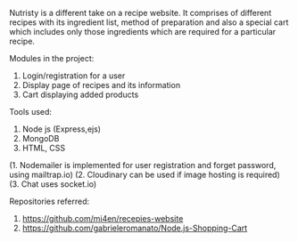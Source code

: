 Nutristy is a different take on a recipe website. It comprises of different recipes with its ingredient list, method of preparation and also a special cart which includes only those ingredients which are required for a particular recipe. 

Modules in the project:
1. Login/registration for a user
2. Display page of recipes and its information
3. Cart displaying added products

Tools used:
1. Node js (Express,ejs)
2. MongoDB
3. HTML, CSS

(1. Nodemailer is implemented for user registration and forget password, using mailtrap.io)
(2. Cloudinary can be used if image hosting is required)
(3. Chat uses socket.io)



Repositories referred:
1. https://github.com/mi4en/recepies-website
2. https://github.com/gabrieleromanato/Node.js-Shopping-Cart

